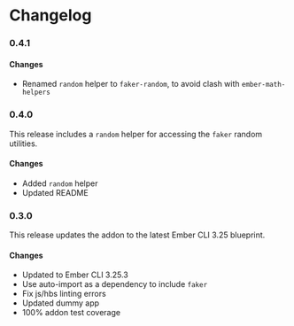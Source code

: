# Changelog

### 0.4.1

#### Changes

-   Renamed `random` helper to `faker-random`, to avoid clash with `ember-math-helpers`

### 0.4.0

This release includes a `random` helper for accessing the `faker` random utilities.

#### Changes

-   Added `random` helper
-   Updated README

### 0.3.0

This release updates the addon to the latest Ember CLI 3.25 blueprint.

#### Changes

-   Updated to Ember CLI 3.25.3
-   Use auto-import as a dependency to include `faker`
-   Fix js/hbs linting errors
-   Updated dummy app
-   100% addon test coverage
